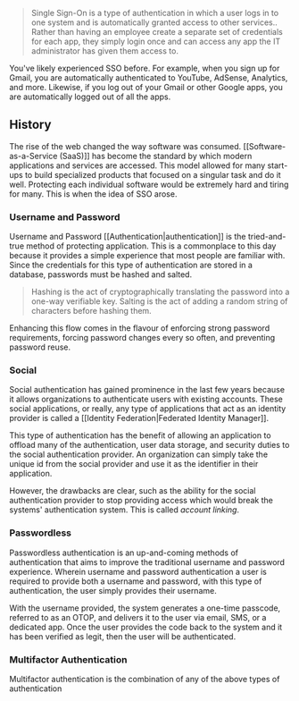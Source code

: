 > Single Sign-On is a type of authentication in which a user logs in to one system and is automatically granted access to other services.. Rather than having an employee create a separate set of credentials for each app, they simply login once and can access any app the IT administrator has given them access to.

You've likely experienced SSO before. For example, when you sign up for Gmail, you are automatically authenticated to YouTube, AdSense, Analytics, and more. Likewise, if you log out of your Gmail or other Google apps, you are automatically logged out of all the apps.
## History
The rise of the web changed the way software was consumed. [[Software-as-a-Service (SaaS)]] has become the standard by which modern applications and services are accessed. This model allowed for many start-ups to build specialized products that focused on a singular task and do it well. Protecting each individual software would be extremely hard and tiring for many. This is when the idea of SSO arose.
### Username and Password
Username and Password [[Authentication|authentication]] is the tried-and-true method of protecting application. This is a commonplace to this day because it provides a simple experience that most people are familiar with. Since the credentials for this type of authentication are stored in a database, passwords must be hashed and salted. 

> Hashing is the act of cryptographically translating the password into a one-way verifiable key. Salting is the act of adding a random string of characters before hashing them.

Enhancing this flow comes in the flavour of enforcing strong password requirements, forcing password changes every so often, and preventing password reuse.
### Social
Social authentication has gained prominence in the last few years because it allows organizations to authenticate users with existing accounts. These social applications, or really, any type of applications that act as an identity provider is called a [[Identity Federation|Federated Identity Manager]].

This type of authentication has the benefit of allowing an application to offload many of the authentication, user data storage, and security duties to the social authentication provider. An organization can simply take the unique id from the social provider and use it as the identifier in their application.

However, the drawbacks are clear, such as the ability for the social authentication provider to stop providing access which would break the systems' authentication system. This is called *account linking*.
### Passwordless
Passwordless authentication is an up-and-coming methods of authentication that aims to improve the traditional username and password experience. Wherein username and password authentication a user is required to provide both a username and password, with this type of authentication, the user simply provides their username.

With the username provided, the system generates a one-time passcode, referred to as an OTOP, and delivers it to the user via email, SMS, or a dedicated app. Once the user provides the code back to the system and it has been verified as legit, then the user will be authenticated.
### Multifactor Authentication
Multifactor authentication is the combination of any of the above types of authentication 